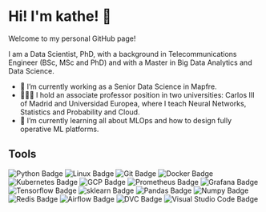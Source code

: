 # Hi! I'm kathe! 👋

Welcome to my personal GitHub page!

I am a Data Scientist, PhD, with a background in Telecommunications Engineer (BSc, MSc and PhD) and with a Master in Big Data Analytics and Data Science.

- 🔭 I’m currently working as a Senior Data Science in Mapfre.
- 👨🏻‍🏫 I hold an associate professor position in two universities: Carlos III of Madrid and Universidad Europea, where I teach Neural Networks, Statistics and Probability and Cloud.
- 🌱 I’m currently learning all about MLOps and how to design fully operative ML platforms.

## Tools
![Python Badge](https://img.shields.io/badge/-python-3776AB?style=flat-square&logo=python&logoColor=white)
![Linux Badge](https://img.shields.io/badge/-linux-FCC624?style=flat-square&logo=linux&logoColor=white)
![Git Badge](https://img.shields.io/badge/-git-F05032?style=flat-square&logo=git&logoColor=white)
![Docker Badge](https://img.shields.io/badge/-docker-2496ED?style=flat-square&logo=docker&logoColor=white)
![Kubernetes Badge](https://img.shields.io/badge/-kubernetes-blue?style=flat-square&logo=kubernetes&logoColor=white)
![GCP Badge](https://img.shields.io/badge/-GCP-4285F4?style=flat-square&logo=google-cloud&logoColor=white)
![Prometheus Badge](https://img.shields.io/badge/-prometheus-E6522C?style=flat-square&logo=prometheus&logoColor=white)
![Grafana Badge](https://img.shields.io/badge/-grafana-F46800?style=flat-square&logo=grafana&logoColor=white)
![Tensorflow Badge](https://img.shields.io/badge/-tensorflow-FF6F00?style=flat-square&logo=tensorflow&logoColor=white)
![sklearn Badge](https://img.shields.io/badge/-scikit_learn-F7931E?style=flat-square&logo=scikit-learn&logoColor=white)
![Pandas Badge](https://img.shields.io/badge/-pandas-150458?style=flat-square&logo=pandas&logoColor=white)
![Numpy Badge](https://img.shields.io/badge/-numpy-013243?style=flat-square&logo=numpy&logoColor=white)
![Redis Badge](https://img.shields.io/badge/-redis-DC382D?style=flat-square&logo=redis&logoColor=white)
![Airflow Badge](https://img.shields.io/badge/-apache_airflow-017CEE?style=flat-square&logo=apache-airflow&logoColor=white)
![DVC Badge](https://img.shields.io/badge/-dvc-13ADC7?style=flat-square&logo=dvc&logoColor=white)
![Visual Studio Code Badge](https://img.shields.io/badge/-Visual_Studio_Code-007ACC?style=flat-square&logo=visualstudiocode&logoColor=white)

<!-- More icons here: https://simpleicons.org/ -->

<!--
**vega-adrian/vega-adrian** is a ✨ _special_ ✨ repository because its `README.md` (this file) appears on your GitHub profile.

Here are some ideas to get you started:

- 🔭 I’m currently working on ...
- 🌱 I’m currently learning ...
- 👯 I’m looking to collaborate on ...
- 🤔 I’m looking for help with ...
- 💬 Ask me about ...
- 📫 How to reach me: ...
- 😄 Pronouns: ...
- ⚡ Fun fact: ...
-->

